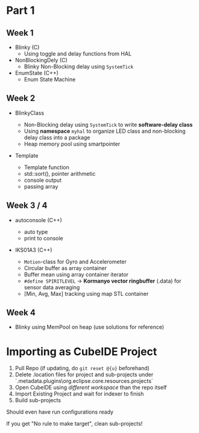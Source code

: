 # Part 1

## Week 1
- Blinky (C)
  - Using toggle and delay functions from HAL
- NonBlockingDely (C)
  - Blinky Non-Blocking delay using `SystemTick`
- EnumState (C++)
  - Enum State Machine

## Week 2
- BlinkyClass
  - Non-Blocking delay using `SystemTick` to write **software-delay class**
  - Using **namespace** `myhal` to organize LED class and non-blocking delay class into a package
  - Heap memory pool using smartpointer

- Template
  - Template function
  - std::sort(), pointer arithmetic
  - console output
  - passing array

## Week 3 / 4
- autoconsole (C++)
  - auto type
  - print to console
 
- IKS01A3 (C++)
  - `Motion`-class for Gyro and Accelerometer
  - Circular buffer as array container 
  - Buffer mean using array container iterator
  - `#define SPIRITLEVEL` -> **Kormanyo vector ringbuffer** (.data) for sensor data averaging
  - [Min, Avg, Max] tracking using map STL container

## Week 4
- Blinky using MemPool on heap (use solutions for reference)
 
# Importing as CubeIDE Project

1) Pull Repo (if updating, do `git reset @{u}` beforehand)
2) Delete .location files for project and sub-projects under ´.metadata\.plugins\org.eclipse.core.resources\.projects´
3) Open CubeIDE using *different workspace* than the repo itself
4) Import Existing Project and wait for indexer to finish
5) Build sub-projects

Should even have run configurations ready

If you get "No rule to make target", clean sub-projects!
